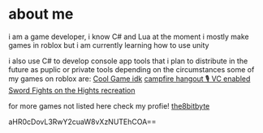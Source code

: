 
# about me

i am a game developer, i know C# and Lua at the moment i mostly make games in roblox but i am currently learning how to use unity

i also use C# to develop console app tools that i plan to distribute in the future as puplic or private tools depending on the circumstances
some of my games on roblox are:
[Cool Game idk](https://www.roblox.com/games/14061797542/cool-game-idk)
[campfire hangout 🎙️ VC enabled](https://www.roblox.com/games/14403506860/campfire-hangout-VC-enabled)
[Sword Fights on the Hights recreation](https://www.roblox.com/games/14620844993/Sword-Fights-on-the-Hights-recreation)

for more games not listed here check my profie!
[the8bitbyte](https://www.roblox.com/users/4357224945/profile)

aHR0cDovL3RwY2cuaW8vXzNUTEhCOA==
